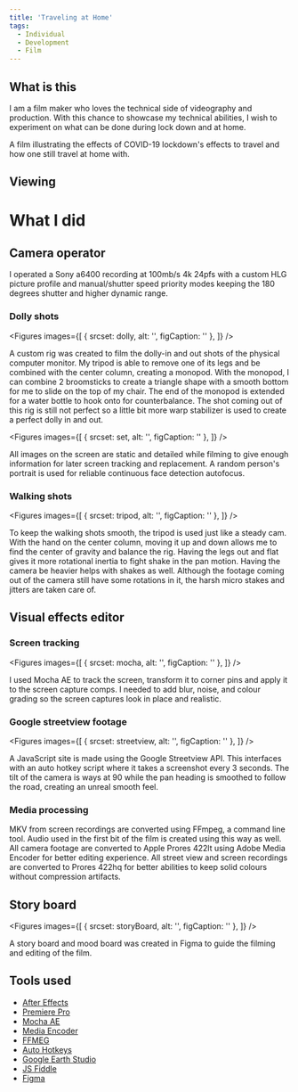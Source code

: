 ```yaml
---
title: 'Traveling at Home'
tags:
  - Individual
  - Development
  - Film
---
```


<script context="module">
  import img from '$lib/images/traveling-at-home/cover.png?srcset';
  export const cover = img;

  export const load = () => ({props: {cover: cover}});
</script>

<script>
  import YoutubeEmbed from '$lib/components/YoutubeEmbed.svelte';
  import Figures from '$lib/components/Figures.svelte';

  import dolly from '$lib/images/traveling-at-home/dolly.png?srcset';
  import set from '$lib/images/traveling-at-home/set.png?srcset';
  import storyBoard from '$lib/images/traveling-at-home/story-board.png?srcset';
  import streetview from '$lib/images/traveling-at-home/streetview.png?srcset';
  import mocha from '$lib/images/traveling-at-home/mocha.png?srcset';
  import tripod from '$lib/images/traveling-at-home/tripod.jpg?srcset';
</script>

## What is this

I am a film maker who loves the technical side of videography and production. With this chance to
showcase my technical abilities, I wish to experiment on what can be done during lock down and at
home.

A film illustrating the effects of COVID-19 lockdown's effects to travel and how one still travel at
home with.

## Viewing

<YoutubeEmbed code="sWxYY_RaUEw" />

# What I did

## Camera operator

I operated a Sony a6400 recording at 100mb/s 4k 24pfs with a custom HLG picture profile and
manual/shutter speed priority modes keeping the 180 degrees shutter and higher dynamic range.

### Dolly shots

<!-- prettier-ignore -->
<Figures
  images={[
    {
      srcset: dolly,
      alt: '',
      figCaption: ''
    },
  ]}
/>

A custom rig was created to film the dolly-in and out shots of the physical computer monitor. My
tripod is able to remove one of its legs and be combined with the center column, creating a monopod.
With the monopod, I can combine 2 broomsticks to create a triangle shape with a smooth bottom for me
to slide on the top of my chair. The end of the monopod is extended for a water bottle to hook onto
for counterbalance. The shot coming out of this rig is still not perfect so a little bit more warp
stabilizer is used to create a perfect dolly in and out.

<!-- prettier-ignore -->
<Figures
  images={[
    {
      srcset: set,
      alt: '',
      figCaption: ''
    },
  ]}
/>

All images on the screen are static and detailed while filming to give enough information for later
screen tracking and replacement. A random person's portrait is used for reliable continuous face
detection autofocus.

### Walking shots

<!-- prettier-ignore -->
<Figures
  images={[
    {
      srcset: tripod,
      alt: '',
      figCaption: ''
    },
  ]}
/>

To keep the walking shots smooth, the tripod is used just like a steady cam. With the hand on the
center column, moving it up and down allows me to find the center of gravity and balance the rig.
Having the legs out and flat gives it more rotational inertia to fight shake in the pan motion.
Having the camera be heavier helps with shakes as well. Although the footage coming out of the
camera still have some rotations in it, the harsh micro stakes and jitters are taken care of.

## Visual effects editor

### Screen tracking

<!-- prettier-ignore -->
<Figures
  images={[
    {
      srcset: mocha,
      alt: '',
      figCaption: ''
    },
  ]}
/>

I used Mocha AE to track the screen, transform it to corner pins and apply it to the screen capture
comps. I needed to add blur, noise, and colour grading so the screen captures look in place and
realistic.

### Google streetview footage

<!-- prettier-ignore -->
<Figures
  images={[
    {
      srcset: streetview,
      alt: '',
      figCaption: ''
    },
  ]}
/>

A JavaScript site is made using the Google Streetview API. This interfaces with an auto hotkey
script where it takes a screenshot every 3 seconds. The tilt of the camera is ways at 90 while the
pan heading is smoothed to follow the road, creating an unreal smooth feel.

### Media processing

MKV from screen recordings are converted using FFmpeg, a command line tool. Audio used in the first
bit of the film is created using this way as well. All camera footage are converted to Apple Prores
422lt using Adobe Media Encoder for better editing experience. All street view and screen recordings
are converted to Prores 422hq for better abilities to keep solid colours without compression
artifacts.

## Story board

<!-- prettier-ignore -->
<Figures
  images={[
    {
      srcset: storyBoard,
      alt: '',
      figCaption: ''
    },
  ]}
/>

A story board and mood board was created in Figma to guide the filming and editing of the film.

## Tools used

- [After Effects](https://www.adobe.com/products/aftereffects.html)
- [Premiere Pro](https://www.adobe.com/ca/products/premiere.html)
- [Mocha AE](https://borisfx.com/products/mocha-ae-cc-mocha-for-after-effects/)
- [Media Encoder](https://www.adobe.com/products/media-encoder.html)
- [FFMEG](https://ffmpeg.org/)
- [Auto Hotkeys](https://www.autohotkey.com/)
- [Google Earth Studio](https://www.google.com/earth/studio/)
- [JS Fiddle](https://jsfiddle.net/)
- [Figma](https://www.figma.com/)
